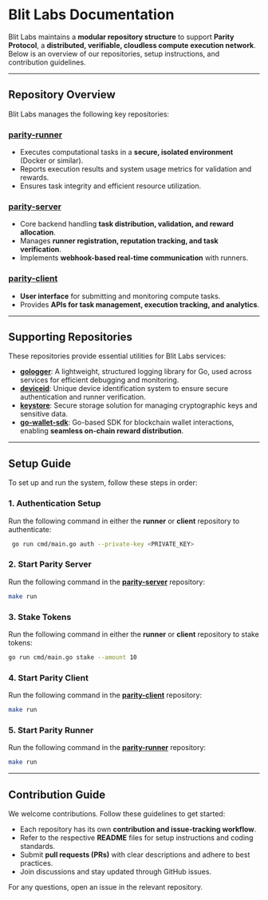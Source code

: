 # Blit Labs Documentation

Blit Labs maintains a **modular repository structure** to support **Parity Protocol**, a **distributed, verifiable, cloudless compute execution network**. Below is an overview of our repositories, setup instructions, and contribution guidelines.

---
## Repository Overview
Blit Labs manages the following key repositories:

### [parity-runner](https://github.com/theblitlabs/parity-runner)
- Executes computational tasks in a **secure, isolated environment** (Docker or similar).
- Reports execution results and system usage metrics for validation and rewards.
- Ensures task integrity and efficient resource utilization.

### [parity-server](https://github.com/theblitlabs/parity-server)
- Core backend handling **task distribution, validation, and reward allocation**.
- Manages **runner registration, reputation tracking, and task verification**.
- Implements **webhook-based real-time communication** with runners.

### [parity-client](https://github.com/theblitlabs/parity-client)
- **User interface** for submitting and monitoring compute tasks.
- Provides **APIs for task management, execution tracking, and analytics**.

---
## Supporting Repositories
These repositories provide essential utilities for Blit Labs services:

- **[gologger](https://github.com/theblitlabs/gologger)**: A lightweight, structured logging library for Go, used across services for efficient debugging and monitoring.
- **[deviceid](https://github.com/theblitlabs/deviceid)**: Unique device identification system to ensure secure authentication and runner verification.
- **[keystore](https://github.com/theblitlabs/keystore)**: Secure storage solution for managing cryptographic keys and sensitive data.
- **[go-wallet-sdk](https://github.com/theblitlabs/go-wallet-sdk)**: Go-based SDK for blockchain wallet interactions, enabling **seamless on-chain reward distribution**.

---
## Setup Guide
To set up and run the system, follow these steps in order:

### 1. Authentication Setup
Run the following command in either the **runner** or **client** repository to authenticate:
```sh
 go run cmd/main.go auth --private-key <PRIVATE_KEY>
```

### 2. Start Parity Server
Run the following command in the **[parity-server](https://github.com/theblitlabs/parity-server)** repository:
```sh
make run
```

### 3. Stake Tokens
Run the following command in either the **runner** or **client** repository to stake tokens:
```sh
go run cmd/main.go stake --amount 10
```

### 4. Start Parity Client
Run the following command in the **[parity-client](https://github.com/theblitlabs/parity-client)** repository:
```sh
make run
```

### 5. Start Parity Runner
Run the following command in the **[parity-runner](https://github.com/theblitlabs/parity-runner)** repository:
```sh
make run
```
---
## Contribution Guide
We welcome contributions. Follow these guidelines to get started:
- Each repository has its own **contribution and issue-tracking workflow**.
- Refer to the respective **README** files for setup instructions and coding standards.
- Submit **pull requests (PRs)** with clear descriptions and adhere to best practices.
- Join discussions and stay updated through GitHub issues.

For any questions, open an issue in the relevant repository.
